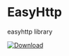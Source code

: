 # EasyHttp
easyhttp library

[ ![Download](https://api.bintray.com/packages/mubai/maven/easyhttp/images/download.svg) ](https://bintray.com/mubai/maven/easyhttp/_latestVersion)
